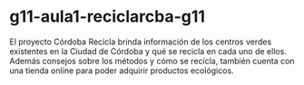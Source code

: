 ﻿# g11-aula1-reciclarcba-g11


El proyecto Córdoba Recicla brinda información de los centros verdes existentes en la Ciudad de Córdoba y qué se recicla en cada uno de ellos. Además consejos sobre los métodos y cómo se recicla, también cuenta con una tienda online para poder adquirir productos ecológicos. 
